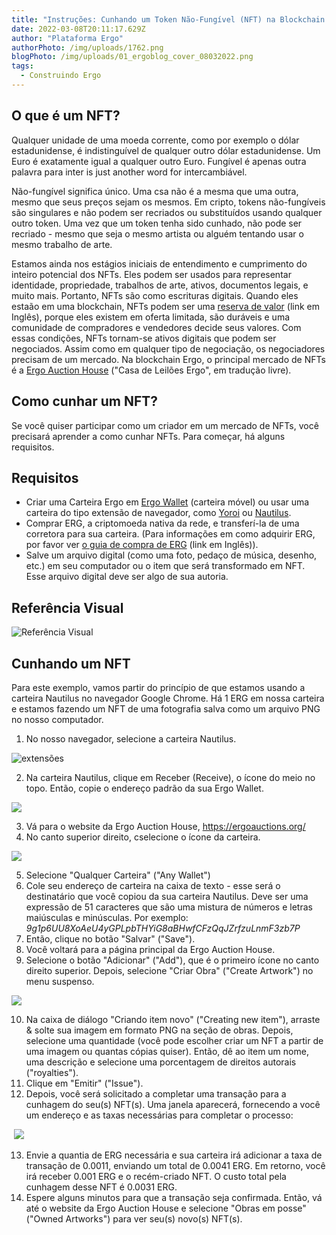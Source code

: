 ```yaml
---
title: "Instruções: Cunhando um Token Não-Fungível (NFT) na Blockchain Ergo"
date: 2022-03-08T20:11:17.629Z
author: "Plataforma Ergo"
authorPhoto: /img/uploads/1762.png
blogPhoto: /img/uploads/01_ergoblog_cover_08032022.png
tags:
  - Construindo Ergo
---
```

## O que é um NFT?

Qualquer unidade de uma moeda corrente, como por exemplo o dólar estadunidense, é indistinguível de qualquer outro dólar estadunidense. Um Euro é exatamente igual a qualquer outro Euro. Fungível é apenas outra palavra para inter is just another word for intercambiável.

Não-fungível significa único. Uma csa não é a mesma que uma outra, mesmo que seus preços sejam os mesmos. Em cripto, tokens não-fungíveis são singulares e não podem ser recriados ou substituídos usando qualquer outro token. Uma vez que um token tenha sido cunhado, não pode ser recriado - mesmo que seja o mesmo artista ou alguém tentando usar o mesmo trabalho de arte.

Estamos ainda nos estágios iniciais de entendimento e cumprimento do inteiro potencial dos NFTs. Eles podem ser usados para representar identidade, propriedade, trabalhos de arte, ativos, documentos legais, e muito mais. Portanto, NFTs são como escrituras digitais. Quando eles estaão em uma blockchain, NFTs podem ser uma [reserva de valor](https://taschalabs.com/nft-is-better-than-diamond-heres-why/) (link em Inglês), porque eles existem em oferta limitada, são duráveis e uma comunidade de compradores e vendedores decide seus valores. Com essas condições, NFTs tornam-se ativos digitais que podem ser negociados. Assim como em qualquer tipo de negociação, os negociadores precisam de um mercado. Na blockchain Ergo, o principal mercado de NFTs é a [Ergo Auction House](https://ergoauctions.org/) ("Casa de Leilões Ergo", em tradução livre).

## Como cunhar um NFT?

Se você quiser participar como um criador em um mercado de NFTs, você precisará aprender a como cunhar NFTs. Para começar, há alguns requisitos.

## Requisitos

* Criar uma Carteira Ergo em [Ergo Wallet](https://ergoplatform.org/pt/mobile_wallets/) (carteira móvel) ou usar uma carteira do tipo extensão de navegador, como [Yoroi](https://yoroi-wallet.com/) ou [Nautilus](https://chrome.google.com/webstore/detail/nautilus-wallet/gjlmehlldlphhljhpnlddaodbjjcchai).  
* Comprar ERG, a criptomoeda nativa da rede, e transferí-la de uma corretora para sua carteira. (Para informações em como adquirir ERG, por favor ver [o guia de compra de ERG](https://www.reddit.com/r/ergonauts/wiki/trade) (link em Inglês)).
* Salve um arquivo digital (como uma foto, pedaço de música, desenho, etc.) em seu computador ou o item que será transformado em NFT. Esse arquivo digital deve ser algo de sua autoria.

## Referência Visual

![Referência Visual](/img/uploads/group-17-1-.png "Referência Visual")

## Cunhando um NFT

Para este exemplo, vamos partir do princípio de que estamos usando a carteira Nautilus no navegador Google Chrome. Há 1 ERG em nossa carteira e estamos fazendo um NFT de uma fotografia salva como um arquivo PNG no nosso computador.

1. No nosso navegador, selecione a carteira Nautilus.

![extensões](/img/uploads/extentions.png "Extensões")

2. Na carteira Nautilus, clique em Receber (Receive), o ícone do meio no topo. Então, copie o endereço padrão da sua Ergo Wallet.

![](https://lh3.googleusercontent.com/ivdhFyA8mfVKBsvZ0rHTRE3STyT_AfhpqxDx1YeWAZEqIoztpMNIIWHHKhshp8inJ8eTs1-qpiMiQgfsjvOXUbHhGsk69yOCN_ENMAThArXZVoGeraXwHptZwwVbvhN6MDAMEzDN)

3. Vá para o website da Ergo Auction House, <https://ergoauctions.org/>
4. No canto superior direito, cselecione o ícone da carteira.

![](https://lh5.googleusercontent.com/jYSJbFvbhvbvsmvmFgkpWb1d98JF4MaruMXwIdVx7JxNEOS5Ck0Dv7lsW2huUPKapD9xYBY5c8qOHqBNNIWyvPmJpG9MLqMr62zYVyaA7zBpypK-XwwS3TaC-SfspxUD8Vwlg-Lt)

5. Selecione "Qualquer Carteira" ("Any Wallet")
6. Cole seu endereço de carteira na caixa de texto - esse será o destinatário que você copiou da sua carteira Nautilus. Deve ser uma expressão de 51 caracteres que são uma mistura de números e letras maiúsculas e minúsculas. Por exemplo: \
   *9g1p6UU8XoAeU4yGPLpbTHYiG8aBHwfCFzQqJZrfzuLnmF3zb7P* 
7. Então, clique no botão "Salvar" ("Save").
8. Você voltará para a página principal da Ergo Auction House.
9. Selecione o botão "Adicionar" ("Add"), que é o primeiro ícone no canto direito superior. Depois, selecione "Criar Obra" ("Create Artwork") no menu suspenso.

![](https://lh5.googleusercontent.com/cc109waYgYoB6wx8qFX1d5_vUWkUPHUSi6KWl06lHSLuRv0vqbJLFX_oQLKcpDaGE-LNP63UOYd4AX6yFCKGfxLIhosbryz8XGrLtJaetuxdpmrbvXUbfRASMvYwJkn4Kg_hWmUp)

10. Na caixa de diálogo "Criando item novo" ("Creating new item"), arraste & solte sua imagem em formato PNG na seção de obras. Depois, selecione uma quantidade (você pode escolher criar um NFT a partir de uma imagem ou quantas cópias quiser). Então, dê ao item um nome, uma descrição e selecione uma porcentagem de direitos autorais ("royalties").
11. Clique em "Emitir" ("Issue"). 
12. Depois, você será solicitado a completar uma transação para a cunhagem do seu(s) NFT(s). Uma janela aparecerá, fornecendo a você um endereço e as taxas necessárias para completar o processo:

 ![](https://lh5.googleusercontent.com/2zzBHkc07mykvs2lZRe0GEokSoIjSqoqnRT0FZbR--AjnDocPrFayataBmWWrqPSFOmMZ_-3kkuk6JNbXKb4ZQCzMZ0uqnArGSCOtlPXfxB9iG4FAoQ4H_qloH8gSpZ7zLbN0hsg)

13. Envie a quantia de ERG necessária e sua carteira irá adicionar a taxa de transação de 0.0011, enviando um total de 0.0041 ERG. Em retorno, você irá receber 0.001 ERG e o recém-criado NFT. O custo total pela cunhagem desse NFT é 0.0031 ERG. 
14. Espere alguns minutos para que a transação seja confirmada. Então, vá até o website da Ergo Auction House e selecione "Obras em posse" ("Owned Artworks") para ver seu(s) novo(s) NFT(s).